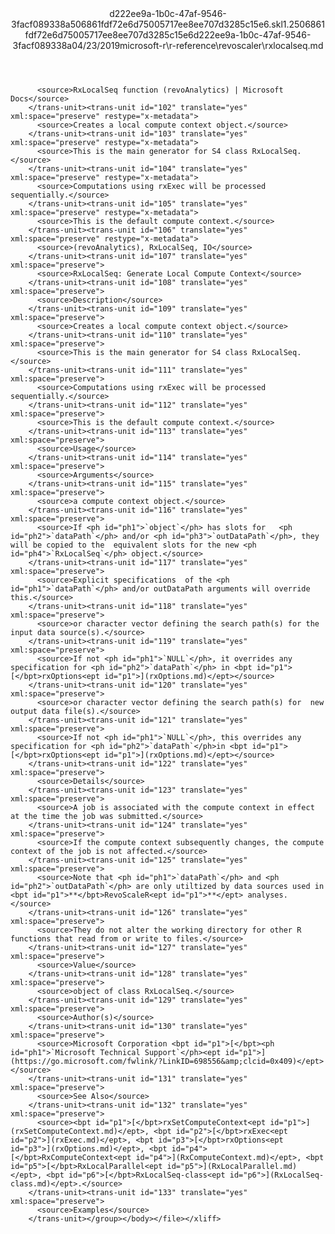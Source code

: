 <?xml version="1.0"?><xliff version="1.2" xmlns="urn:oasis:names:tc:xliff:document:1.2" xmlns:xsi="http://www.w3.org/2001/XMLSchema-instance" xsi:schemaLocation="urn:oasis:names:tc:xliff:document:1.2 xliff-core-1.2-transitional.xsd"><file datatype="xml" original="rxlocalseq.md" source-language="en-US" target-language="en-US"><header><tool tool-id="mdxliff" tool-name="mdxliff" tool-version="1.0-1931010" tool-company="Microsoft" /><xliffext:skl_file_name xmlns:xliffext="urn:microsoft:content:schema:xliffextensions">d222ee9a-1b0c-47af-9546-3facf089338a506861fdf72e6d75005717ee8ee707d3285c15e6.skl</xliffext:skl_file_name><xliffext:version xmlns:xliffext="urn:microsoft:content:schema:xliffextensions">1.2</xliffext:version><xliffext:ms.openlocfilehash xmlns:xliffext="urn:microsoft:content:schema:xliffextensions">506861fdf72e6d75005717ee8ee707d3285c15e6</xliffext:ms.openlocfilehash><xliffext:ms.sourcegitcommit xmlns:xliffext="urn:microsoft:content:schema:xliffextensions">d222ee9a-1b0c-47af-9546-3facf089338a</xliffext:ms.sourcegitcommit><xliffext:ms.lasthandoff xmlns:xliffext="urn:microsoft:content:schema:xliffextensions">04/23/2019</xliffext:ms.lasthandoff><xliffext:ms.openlocfilepath xmlns:xliffext="urn:microsoft:content:schema:xliffextensions">microsoft-r\r-reference\revoscaler\rxlocalseq.md</xliffext:ms.openlocfilepath></header><body><group id="content" extype="content"><trans-unit id="101" translate="yes" xml:space="preserve" restype="x-metadata">
          <source>RxLocalSeq function (revoAnalytics) | Microsoft Docs</source>
        </trans-unit><trans-unit id="102" translate="yes" xml:space="preserve" restype="x-metadata">
          <source>Creates a local compute context object.</source>
        </trans-unit><trans-unit id="103" translate="yes" xml:space="preserve" restype="x-metadata">
          <source>This is the main generator for S4 class RxLocalSeq.</source>
        </trans-unit><trans-unit id="104" translate="yes" xml:space="preserve" restype="x-metadata">
          <source>Computations using rxExec will be processed sequentially.</source>
        </trans-unit><trans-unit id="105" translate="yes" xml:space="preserve" restype="x-metadata">
          <source>This is the default compute context.</source>
        </trans-unit><trans-unit id="106" translate="yes" xml:space="preserve" restype="x-metadata">
          <source>(revoAnalytics), RxLocalSeq, IO</source>
        </trans-unit><trans-unit id="107" translate="yes" xml:space="preserve">
          <source>RxLocalSeq: Generate Local Compute Context</source>
        </trans-unit><trans-unit id="108" translate="yes" xml:space="preserve">
          <source>Description</source>
        </trans-unit><trans-unit id="109" translate="yes" xml:space="preserve">
          <source>Creates a local compute context object.</source>
        </trans-unit><trans-unit id="110" translate="yes" xml:space="preserve">
          <source>This is the main generator for S4 class RxLocalSeq.</source>
        </trans-unit><trans-unit id="111" translate="yes" xml:space="preserve">
          <source>Computations using rxExec will be processed sequentially.</source>
        </trans-unit><trans-unit id="112" translate="yes" xml:space="preserve">
          <source>This is the default compute context.</source>
        </trans-unit><trans-unit id="113" translate="yes" xml:space="preserve">
          <source>Usage</source>
        </trans-unit><trans-unit id="114" translate="yes" xml:space="preserve">
          <source>Arguments</source>
        </trans-unit><trans-unit id="115" translate="yes" xml:space="preserve">
          <source>a compute context object.</source>
        </trans-unit><trans-unit id="116" translate="yes" xml:space="preserve">
          <source>If <ph id="ph1">`object`</ph> has slots for   <ph id="ph2">`dataPath`</ph> and/or <ph id="ph3">`outDataPath`</ph>, they will be copied to the  equivalent slots for the new <ph id="ph4">`RxLocalSeq`</ph> object.</source>
        </trans-unit><trans-unit id="117" translate="yes" xml:space="preserve">
          <source>Explicit specifications  of the <ph id="ph1">`dataPath`</ph> and/or outDataPath arguments will override this.</source>
        </trans-unit><trans-unit id="118" translate="yes" xml:space="preserve">
          <source>or character vector defining the search path(s) for the input data source(s).</source>
        </trans-unit><trans-unit id="119" translate="yes" xml:space="preserve">
          <source>If not <ph id="ph1">`NULL`</ph>, it overrides any specification for <ph id="ph2">`dataPath`</ph> in <bpt id="p1">[</bpt>rxOptions<ept id="p1">](rxOptions.md)</ept></source>
        </trans-unit><trans-unit id="120" translate="yes" xml:space="preserve">
          <source>or character vector defining the search path(s) for  new output data file(s).</source>
        </trans-unit><trans-unit id="121" translate="yes" xml:space="preserve">
          <source>If not <ph id="ph1">`NULL`</ph>, this overrides any specification for <ph id="ph2">`dataPath`</ph>in <bpt id="p1">[</bpt>rxOptions<ept id="p1">](rxOptions.md)</ept></source>
        </trans-unit><trans-unit id="122" translate="yes" xml:space="preserve">
          <source>Details</source>
        </trans-unit><trans-unit id="123" translate="yes" xml:space="preserve">
          <source>A job is associated with the compute context in effect at the time the job was submitted.</source>
        </trans-unit><trans-unit id="124" translate="yes" xml:space="preserve">
          <source>If the compute context subsequently changes, the compute context of the job is not affected.</source>
        </trans-unit><trans-unit id="125" translate="yes" xml:space="preserve">
          <source>Note that <ph id="ph1">`dataPath`</ph> and <ph id="ph2">`outDataPath`</ph> are only utiltized by data sources used in <bpt id="p1">**</bpt>RevoScaleR<ept id="p1">**</ept> analyses.</source>
        </trans-unit><trans-unit id="126" translate="yes" xml:space="preserve">
          <source>They do not alter the working directory for other R functions that read from or write to files.</source>
        </trans-unit><trans-unit id="127" translate="yes" xml:space="preserve">
          <source>Value</source>
        </trans-unit><trans-unit id="128" translate="yes" xml:space="preserve">
          <source>object of class RxLocalSeq.</source>
        </trans-unit><trans-unit id="129" translate="yes" xml:space="preserve">
          <source>Author(s)</source>
        </trans-unit><trans-unit id="130" translate="yes" xml:space="preserve">
          <source>Microsoft Corporation <bpt id="p1">[</bpt><ph id="ph1">`Microsoft Technical Support`</ph><ept id="p1">](https://go.microsoft.com/fwlink/?LinkID=698556&amp;clcid=0x409)</ept></source>
        </trans-unit><trans-unit id="131" translate="yes" xml:space="preserve">
          <source>See Also</source>
        </trans-unit><trans-unit id="132" translate="yes" xml:space="preserve">
          <source><bpt id="p1">[</bpt>rxSetComputeContext<ept id="p1">](rxSetComputeContext.md)</ept>, <bpt id="p2">[</bpt>rxExec<ept id="p2">](rxExec.md)</ept>, <bpt id="p3">[</bpt>rxOptions<ept id="p3">](rxOptions.md)</ept>, <bpt id="p4">[</bpt>RxComputeContext<ept id="p4">](RxComputeContext.md)</ept>, <bpt id="p5">[</bpt>RxLocalParallel<ept id="p5">](RxLocalParallel.md)</ept>, <bpt id="p6">[</bpt>RxLocalSeq-class<ept id="p6">](RxLocalSeq-class.md)</ept>.</source>
        </trans-unit><trans-unit id="133" translate="yes" xml:space="preserve">
          <source>Examples</source>
        </trans-unit></group></body></file></xliff>